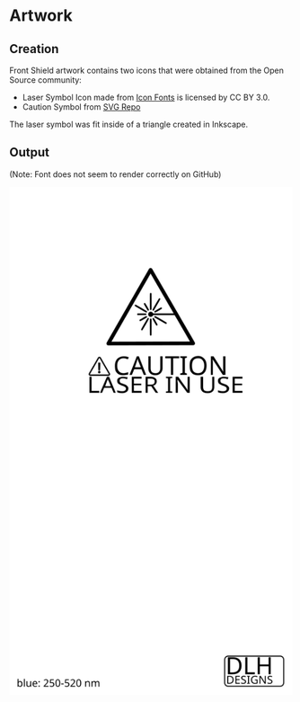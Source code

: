 # Artwork

## Creation
Front Shield artwork contains two icons that were obtained from the Open Source community:
* Laser Symbol Icon made from [Icon Fonts](http://www.onlinewebfonts.com/icon) is licensed by CC BY 3.0.
* Caution Symbol from [SVG Repo](https://www.svgrepo.com/svg/33116/caution)

The laser symbol was fit inside of a triangle created in Inkscape. 

## Output
(Note: Font does not seem to render correctly on GitHub)

![Artwork](https://github.com/doug-harriman/Laser-Shield/blob/main/artwork/shield-front-artwork.svg)

